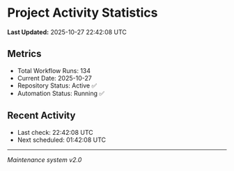 # Project Activity Statistics

**Last Updated:** 2025-10-27 22:42:08 UTC

## Metrics
- Total Workflow Runs: 134
- Current Date: 2025-10-27
- Repository Status: Active ✅
- Automation Status: Running ✅

## Recent Activity
- Last check: 22:42:08 UTC
- Next scheduled: 01:42:08 UTC

---
*Maintenance system v2.0*
